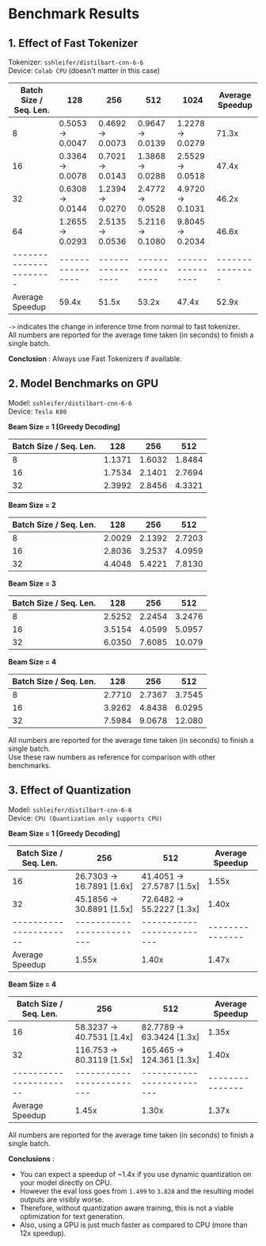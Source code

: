 # Benchmark Results

## 1. Effect of Fast Tokenizer

Tokenizer: `sshleifer/distilbart-cnn-6-6` <br>
Device: `Colab CPU` (doesn't matter in this case)

| Batch Size / Seq. Len. |        128       |        256       |        512       |       1024       | Average Speedup |
| ---------------------- | ---------------- | ---------------- | ---------------- | ---------------- | --------------- |
|            8           | 0.5053 -> 0.0047 | 0.4692 -> 0.0073 | 0.9647 -> 0.0139 | 1.2278 -> 0.0279 |      71.3x      |
|           16           | 0.3364 -> 0.0078 | 0.7021 -> 0.0143 | 1.3868 -> 0.0288 | 2.5529 -> 0.0518 |      47.4x      |
|           32           | 0.6308 -> 0.0144 | 1.2394 -> 0.0270 | 2.4772 -> 0.0528 | 4.9720 -> 0.1031 |      46.2x      |
|           64           | 1.2655 -> 0.0293 | 2.5135 -> 0.0536 | 5.2116 -> 0.1080 | 9.8045 -> 0.2034 |      46.6x      |
| ---------------------- | ---------------- | ---------------- | ---------------- | ---------------- | --------------- | 
|     Average Speedup    |      59.4x       |      51.5x       |      53.2x       |      47.4x       |      52.9x      |

`->` indicates the change in inference time from normal to fast tokenizer.  <br>
All numbers are reported for the average time taken (in seconds) to finish a single batch.

**Conclusion** : Always use Fast Tokenizers if available.

## 2. Model Benchmarks on GPU

Model: `sshleifer/distilbart-cnn-6-6` <br>
Device: `Tesla K80`

**Beam Size = 1 [Greedy Decoding]**

| Batch Size / Seq. Len. |   128  |   256  |   512  |
| ---------------------- | ------ | ------ | ------ |
|            8           | 1.1371 | 1.6032 | 1.8484 |
|           16           | 1.7534 | 2.1401 | 2.7694 |
|           32           | 2.3992 | 2.8456 | 4.3321 |


**Beam Size = 2**

| Batch Size / Seq. Len. |   128  |   256  |   512  |
| ---------------------- | ------ | ------ | ------ |
|            8           | 2.0029 | 2.1392 | 2.7203 | 
|           16           | 2.8036 | 3.2537 | 4.0959 | 
|           32           | 4.4048 | 5.4221 | 7.8130 | 


**Beam Size = 3**

| Batch Size / Seq. Len. |   128  |   256  |   512  |
| ---------------------- | ------ | ------ | ------ |
|            8           | 2.5252 | 2.2454 | 3.2476 | 
|           16           | 3.5154 | 4.0599 | 5.0957 | 
|           32           | 6.0350 | 7.6085 | 10.079 | 


**Beam Size = 4**

| Batch Size / Seq. Len. |   128  |   256  |   512  |
| ---------------------- | ------ | ------ | ------ |
|            8           | 2.7710 | 2.7367 | 3.7545 | 
|           16           | 3.9262 | 4.8438 | 6.0295 | 
|           32           | 7.5984 | 9.0678 | 12.080 | 

All numbers are reported for the average time taken (in seconds) to finish a single batch. <br>
Use these raw numbers as reference for comparison with other benchmarks.

## 3. Effect of Quantization

Model: `sshleifer/distilbart-cnn-6-6` <br>
Device: `CPU (Quantization only supports CPU)`

**Beam Size = 1 [Greedy Decoding]**

| Batch Size / Seq. Len. |            256            |            512            | Average Speedup |
| ---------------------- | ------------------------- | ------------------------- | --------------- |
|           16           | 26.7303 -> 16.7891 [1.6x] | 41.4051 -> 27.5787 [1.5x] |       1.55x     |
|           32           | 45.1856 -> 30.8891 [1.5x] | 72.6482 -> 55.2227 [1.3x] |       1.40x     |
| ---------------------- | ------------------------- | ------------------------- | --------------- |
|     Average Speedup    |           1.55x           |           1.40x           |       1.47x     |


**Beam Size = 4**

| Batch Size / Seq. Len. |            256            |            512            | Average Speedup |
| ---------------------- | ------------------------- | ------------------------- | --------------- |
|           16           | 58.3237 -> 40.7531 [1.4x] | 82.7789 -> 63.3424 [1.3x] |       1.35x     |
|           32           | 116.753 -> 80.3119 [1.5x] | 165.465 -> 124.361 [1.3x] |       1.40x     |
| ---------------------- | ------------------------- | ------------------------- | --------------- |
|     Average Speedup    |           1.45x           |           1.30x           |       1.37x     |


All numbers are reported for the average time taken (in seconds) to finish a single batch. <br>

**Conclusions** : 

* You can expect a speedup of ~1.4x if you use dynamic quantization on your model directly on CPU.
* However the eval loss goes from `1.499` to `3.828` and the resulting model outputs are visibly worse.
* Therefore, without quantization aware training, this is not a viable optimization for text generation.
* Also, using a GPU is just much faster as compared to CPU (more than 12x speedup).
